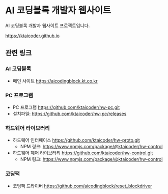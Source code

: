 # AI 코딩블록 개발자 웹사이트

AI 코딩블록 개발자 웹사이트 프로젝트입니다.

https://ktaicoder.github.io

## 관련 링크

### AI 코딩블록

- 메인 사이트 https://aicodingblock.kt.co.kr

### PC 프로그램

- PC 프로그램 https://github.com/ktaicoder/hw-pc.git
- 설치파일: https://github.com/ktaicoder/hw-pc/releases

### 하드웨어 라이브러리

- 하드웨어 인터페이스 https://github.com/ktaicoder/hw-proto.git
  - NPM 링크: https://www.npmjs.com/package/@ktaicoder/hw-control
- 하드웨어 제어 라이브러리 https://github.com/ktaicoder/hw-control.git
  - NPM 링크: https://www.npmjs.com/package/@ktaicoder/hw-control

### 코딩팩

- 코딩팩 드라이버 https://github.com/aicodingblock/reset_blockdriver
